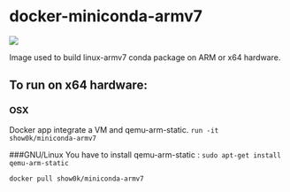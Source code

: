 # docker-miniconda-armv7
[![](http://dockeri.co/image/show0k/miniconda-armv7)](https://hub.docker.com/r/show0k/miniconda-armv7/)

Image used to build linux-armv7 conda package on ARM or x64 hardware.

## To run on x64 hardware:
### OSX
Docker app integrate a VM and qemu-arm-static.
```run -it show0k/miniconda-armv7```

###GNU/Linux
You have to install qemu-arm-static :
```sudo apt-get install qemu-arm-static```

```docker pull show0k/miniconda-armv7```
